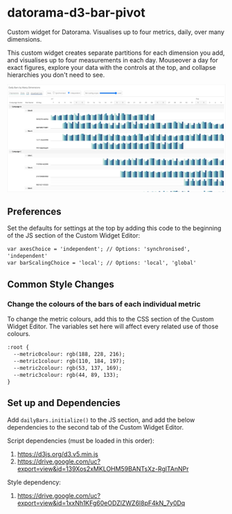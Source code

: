 # datorama-d3-bar-pivot
Custom widget for Datorama. Visualises up to four metrics, daily, over many dimensions.

This custom widget creates separate partitions for each dimension you add, and visualises up to four measurements in each day. Mouseover a day for exact figures, explore your data with the controls at the top, and collapse hierarchies you don't need to see.

![Preview image](image.png)

## Preferences
Set the defaults for settings at the top by adding this code to the beginning of the JS section of the Custom Widget Editor:
```
var axesChoice = 'independent'; // Options: 'synchronised', 'independent'
var barScalingChoice = 'local'; // Options: 'local', 'global'
```

## Common Style Changes
### Change the colours of the bars of each individual metric
To change the metric colours,  add this to the CSS section of the Custom Widget Editor. The variables set here will affect every related use of those colours.
```
:root {
  --metric0colour: rgb(188, 228, 216);
  --metric1colour: rgb(110, 184, 197);
  --metric2colour: rgb(53, 137, 169);
  --metric3colour: rgb(44, 89, 133);
}
```

## Set up and Dependencies
Add `dailyBars.initialize()` to the JS section, and add the below dependencies to the second tab of the Custom Widget Editor.

Script dependencies (must be loaded in this order):
1. https://d3js.org/d3.v5.min.js
2. https://drive.google.com/uc?export=view&id=139Xos2xMKLOHM59BANTsXz-RglTAnNPr

Style dependency:
1. https://drive.google.com/uc?export=view&id=1xxNh1KFg60eODZlZWZ6l8pF4kN_7y0Dq
